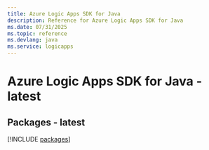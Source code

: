 ```yaml
---
title: Azure Logic Apps SDK for Java
description: Reference for Azure Logic Apps SDK for Java
ms.date: 07/31/2025
ms.topic: reference
ms.devlang: java
ms.service: logicapps
---
```

# Azure Logic Apps SDK for Java - latest
## Packages - latest
[!INCLUDE [packages](logic-apps-index.md)]